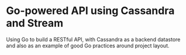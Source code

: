# Go-powered API using Cassandra and Stream

Using Go to build a RESTful API, with Cassandra as a backend datastore
and also as an example of good Go practices around project layout.

